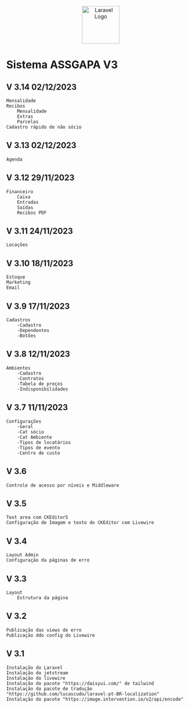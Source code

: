 <p align="center">
<a href="https://github.com/osvaldolaini" target="_blank">
<img src="https://avatars.githubusercontent.com/u/75580327?s=64&v=4" width="100" alt="Laravel Logo">
</a>
</p>

# Sistema ASSGAPA V3
## V 3.14 02/12/2023
    Mensalidade
    Recibos 
        Mensalidade
        Extras
        Parcelas
    Cadastro rápido de não sócio

## V 3.13 02/12/2023
    Agenda
    
## V 3.12 29/11/2023
    Financeiro
        Caixa
        Entradas
        Saídas
        Recibos PDF

## V 3.11 24/11/2023
    Locações

## V 3.10 18/11/2023
    Estoque
    Marketing
    Email
        
## V 3.9 17/11/2023
    Cadastros
        -Cadastro
        -Dependentes
        -Botões

## V 3.8 12/11/2023
    Ambientes
        -Cadastro
        -Contratos
        -Tabela de preços
        -Indisponibilidades
        
## V 3.7 11/11/2023
    Configurações
        -Geral
        -Cat sócio
        -Cat Ambiente
        -Tipos de locatários
        -Tipos de evento
        -Centro de custo
## V 3.6
    Controle de acesso por níveis e Middleware
## V 3.5 
    Text area com CKEditor5
    Configuração de Imagem e texto do CKEditor com Livewire
## V 3.4 
    Layout Admin
    Configuração da páginas de erro

## V 3.3
    Layout
        Estrutura da página

## V 3.2
    Publicação das views de erro
    Publicação ddo config do Livewire

## V 3.1
    Instalação do Laravel
    Instalação do jetstream
    Instalação do livewire
    Instalação do pacote "https://daisyui.com/" de tailwind
    Instalação do pacote de tradução "https://github.com/lucascudo/laravel-pt-BR-localization"
    Instalação do pacote "https://image.intervention.io/v2/api/encode"
